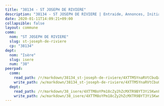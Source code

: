 ```yaml
---
title: "38134 - ST JOSEPH DE RIVIERE"
description: "38134 - ST JOSEPH DE RIVIERE | Entraide, Annonces, Initiatives"
date: 2020-01-11T14:09:21+09:00
collapsible: false
layout: commune
comm:
  nom: "ST JOSEPH DE RIVIERE"
  slug: st-joseph-de-riviere
  cp: "38134"
dept:
  nom: "Isère"
  slug: isere
  num: "38"
peerpad:
  comm:
    read_path: /r/markdown/38134_st-joseph-de-riviere/4XTTM5YnaRVtCbuQazpKy9qt39yHNAoMGBtSkVg19eRSh1PFv
    write_path: /w/markdown/38134_st-joseph-de-riviere/4XTTM5YnaRVtCbuQazpKy9qt39yHNAoMGBtSkVg19eRSh1PFv-K3TgTnJGSJLmgu5FGvGZHFzVjbBwfhaH781kCmtL9nQ4tRt2h5PXMhysA9vN9rWCnY6gDEyazYEeUZkc5SDzzfwm1cUyvyZsQEakybK11UUGVGqnXMCFceEuLZWts3ZFJWrkWwqA
  dept:
    read_path: /r/markdown/38_isere/4XTTM8oYPm18cZy2hZcMXTR9BYT3Yi5KwnFvpXu1TXaRq7Q3V
    write_path: /w/markdown/38_isere/4XTTM8oYPm18cZy2hZcMXTR9BYT3Yi5KwnFvpXu1TXaRq7Q3V-K3TgUoSzs2JpJwfbzBvgU8N95mHo7JXz7NbEctNRM3EDb2iYHA4maKm3pRQwmboULLPnLFTEhRgTawPTWpmxTxKbTwDgAEzA9tUHjpudQTWdKWfdVSegAo77eCwhXTaVG7AyUZEs
---
```


